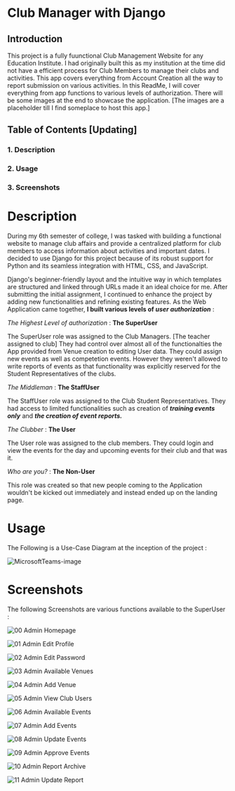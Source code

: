 # Club Manager with Django

## Introduction

This project is a fully fuunctional Club Management Website for any Education Institute. I had originally built this as my institution at the time did not have a efficient process for Club Members to manage their clubs and activities. This app covers everything from Account Creation all the way to report submission on various activities. In this ReadMe, I will cover everything from app functions to various levels of authorization. There will be some images at the end to showcase the application. [The images are a placeholder till I find someplace to host this app.]

## Table of Contents [Updating]

### 1. Description
### 2. Usage
### 3. Screenshots

# Description

During my 6th semester of college, I was tasked with building a functional website to manage club affairs and provide a centralized platform for club members to access information about activities and important dates. I decided to use Django for this project because of its robust support for Python and its seamless integration with HTML, CSS, and JavaScript.

Django's beginner-friendly layout and the intuitive way in which templates are structured and linked through URLs made it an ideal choice for me. After submitting the initial assignment, I continued to enhance the project by adding new functionalities and refining existing features. As the Web Application came together, **I built various levels of _user authorization_** :

_The Highest Level of authorization_ : **The SuperUser**

The SuperUser role was assigned to the Club Managers. [The teacher assigned to club] They had control over almost all of the functionalties the App provided from Venue creation to editing User data. They could assign new events as well as competetion events. However they weren't allowed to write reports of events as that functionality was explicitly reserved for the Student Representatives of the clubs.

_The Middleman_ : **The StaffUser**

The StaffUser role was assigned to the Club Student Representatives. They had access to limited functionalities such as creation of **_training events only_** and **_the creation of event reports._**

_The Clubber_ : **The User**

The User role was assigned to the club members. They could login and view the events for the day and upcoming events for their club and that was it.

_Who are you?_ : **The Non-User**

This role was created so that new people coming to the Application wouldn't be kicked out immediately and instead ended up on the landing page.

# Usage

The Following is a Use-Case Diagram at the inception of the project :

![MicrosoftTeams-image](https://github.com/SentinelError/ClubManageSys/assets/71810497/4bc345c3-aa3c-4d74-b46b-b37edbefcba1)


# Screenshots

The following Screenshots are various functions available to the SuperUser :




![00 Admin Homepage](https://github.com/SentinelError/ClubManageSys/assets/71810497/fa59b3da-8d24-4b46-b4b8-ae77933bfdf5)

![01 Admin Edit Profile](https://github.com/SentinelError/ClubManageSys/assets/71810497/b4271bea-ea04-47bd-b3c7-bf9876ed3e1f)

![02 Admin Edit Password](https://github.com/SentinelError/ClubManageSys/assets/71810497/600e2db8-afb2-409e-af9b-09d53f0c66de)

![03 Admin Available Venues](https://github.com/SentinelError/ClubManageSys/assets/71810497/444a50a8-2c7b-400e-9617-1cd1bad74c3c)

![04 Admin Add Venue](https://github.com/SentinelError/ClubManageSys/assets/71810497/4e509e2d-28bd-4169-a226-2426b76fccac)

![05 Admin View Club Users](https://github.com/SentinelError/ClubManageSys/assets/71810497/bdfe2183-312a-4b99-aac4-7de003e0d39f)

![06 Admin Available Events](https://github.com/SentinelError/ClubManageSys/assets/71810497/abb7b5cd-4993-4ed7-9859-31c5a9014900)

![07 Admin Add Events](https://github.com/SentinelError/ClubManageSys/assets/71810497/fdde23e2-c67f-41db-bedd-aed2beb90d77)

![08 Admin Update Events](https://github.com/SentinelError/ClubManageSys/assets/71810497/3a00b550-1ece-41c9-9bc7-2fb708dae41b)

![09 Admin Approve Events](https://github.com/SentinelError/ClubManageSys/assets/71810497/7dacbf2b-7e90-42a1-b198-f1ef906161b7)

![10 Admin Report Archive](https://github.com/SentinelError/ClubManageSys/assets/71810497/168661da-0a8f-4c77-9ac2-e65940805f69)

![11 Admin Update Report](https://github.com/SentinelError/ClubManageSys/assets/71810497/07cb7e50-15f6-4f6a-b2a1-31e63c22303d)

